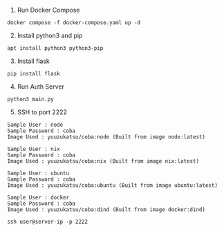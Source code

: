1. Run Docker Compose
```
docker compose -f docker-compose.yaml up -d
```

2. Install python3 and pip
```
apt install python3 python3-pip
```

3. Install flask
```
pip install flask
```

4. Run Auth Server
```
python3 main.py
```

5. SSH to port 2222

```
Sample User : node
Sample Password : coba
Image Used : yuuzukatsu/coba:node (Built from image node:latest)
```
```
Sample User : nix
Sample Password : coba
Image Used : yuuzukatsu/coba:nix (Built from image nix:latest)
```
```
Sample User : ubuntu
Sample Password : coba
Image Used : yuuzukatsu/coba:ubuntu (Built from image ubuntu:latest)
```
```
Sample User : docker
Sample Password : coba
Image Used : yuuzukatsu/coba:dind (Built from image docker:dind)
```

```
ssh user@server-ip -p 2222
```
